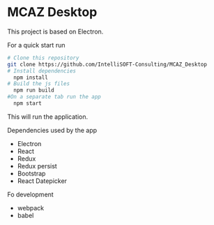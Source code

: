 # MCAZ Desktop

This project is based on Electron.

For a quick start run

```bash
# Clone this repository
git clone https://github.com/IntelliSOFT-Consulting/MCAZ_Desktop
# Install dependencies
  npm install
# Build the js files
  npm run build
#On a separate tab run the app
  npm start
```

This will run the application.

Dependencies used by the app

  * Electron
  * React
  * Redux
  * Redux persist
  * Bootstrap
  * React Datepicker

Fo development

  * webpack
  * babel

